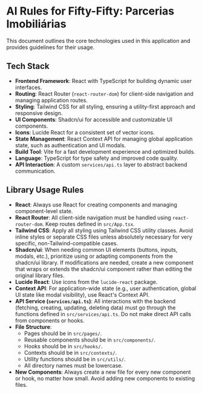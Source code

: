 # AI Rules for Fifty-Fifty: Parcerias Imobiliárias

This document outlines the core technologies used in this application and provides guidelines for their usage.

## Tech Stack

*   **Frontend Framework**: React with TypeScript for building dynamic user interfaces.
*   **Routing**: React Router (`react-router-dom`) for client-side navigation and managing application routes.
*   **Styling**: Tailwind CSS for all styling, ensuring a utility-first approach and responsive design.
*   **UI Components**: Shadcn/ui for accessible and customizable UI components.
*   **Icons**: Lucide React for a consistent set of vector icons.
*   **State Management**: React Context API for managing global application state, such as authentication and UI modals.
*   **Build Tool**: Vite for a fast development experience and optimized builds.
*   **Language**: TypeScript for type safety and improved code quality.
*   **API Interaction**: A custom `services/api.ts` layer to abstract backend communication.

## Library Usage Rules

*   **React**: Always use React for creating components and managing component-level state.
*   **React Router**: All client-side navigation must be handled using `react-router-dom`. Keep routes defined in `src/App.tsx`.
*   **Tailwind CSS**: Apply all styling using Tailwind CSS utility classes. Avoid inline styles or separate CSS files unless absolutely necessary for very specific, non-Tailwind-compatible cases.
*   **Shadcn/ui**: When needing common UI elements (buttons, inputs, modals, etc.), prioritize using or adapting components from the shadcn/ui library. If modifications are needed, create a new component that wraps or extends the shadcn/ui component rather than editing the original library files.
*   **Lucide React**: Use icons from the `lucide-react` package.
*   **Context API**: For application-wide state (e.g., user authentication, global UI state like modal visibility), use React's Context API.
*   **API Service (`services/api.ts`)**: All interactions with the backend (fetching, creating, updating, deleting data) must go through the functions defined in `src/services/api.ts`. Do not make direct API calls from components or hooks.
*   **File Structure**:
    *   Pages should be in `src/pages/`.
    *   Reusable components should be in `src/components/`.
    *   Hooks should be in `src/hooks/`.
    *   Contexts should be in `src/contexts/`.
    *   Utility functions should be in `src/utils/`.
    *   All directory names must be lowercase.
*   **New Components**: Always create a new file for every new component or hook, no matter how small. Avoid adding new components to existing files.